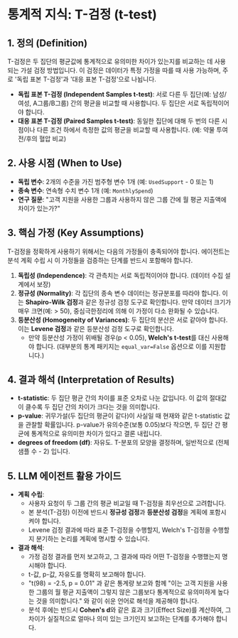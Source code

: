 # 통계적 지식: T-검정 (t-test)

## 1. 정의 (Definition)

T-검정은 두 집단의 평균값에 통계적으로 유의미한 차이가 있는지를 비교하는 데 사용되는 가설 검정 방법입니다. 이 검정은 데이터가 특정 가정을 따를 때 사용 가능하며, 주로 '독립 표본 T-검정'과 '대응 표본 T-검정'으로 나뉩니다.

-   **독립 표본 T-검정 (Independent Samples t-test)**: 서로 다른 두 집단(예: 남성/여성, A그룹/B그룹) 간의 평균을 비교할 때 사용합니다. 두 집단은 서로 독립적이어야 합니다.
-   **대응 표본 T-검정 (Paired Samples t-test)**: 동일한 집단에 대해 두 번의 다른 시점이나 다른 조건 하에서 측정한 값의 평균을 비교할 때 사용합니다. (예: 약물 투여 전/후의 혈압 비교)

## 2. 사용 시점 (When to Use)

-   **독립 변수**: 2개의 수준을 가진 범주형 변수 1개 (예: `UsedSupport` - 0 또는 1)
-   **종속 변수**: 연속형 수치 변수 1개 (예: `MonthlySpend`)
-   **연구 질문**: "고객 지원을 사용한 그룹과 사용하지 않은 그룹 간에 월 평균 지출액에 차이가 있는가?"

## 3. 핵심 가정 (Key Assumptions)

T-검정을 정확하게 사용하기 위해서는 다음의 가정들이 충족되어야 합니다. 에이전트는 분석 계획 수립 시 이 가정들을 검증하는 단계를 반드시 포함해야 합니다.

1.  **독립성 (Independence)**: 각 관측치는 서로 독립적이어야 합니다. (데이터 수집 설계에서 보장)
2.  **정규성 (Normality)**: 각 집단의 종속 변수 데이터는 정규분포를 따라야 합니다. 이는 **Shapiro-Wilk 검정**과 같은 정규성 검정 도구로 확인합니다. 만약 데이터 크기가 매우 크면(예: > 50), 중심극한정리에 의해 이 가정이 다소 완화될 수 있습니다.
3.  **등분산성 (Homogeneity of Variances)**: 두 집단의 분산은 서로 같아야 합니다. 이는 **Levene 검정**과 같은 등분산성 검정 도구로 확인합니다.
    -   만약 등분산성 가정이 위배될 경우(p < 0.05), **Welch's t-test**를 대신 사용해야 합니다. (대부분의 통계 패키지는 `equal_var=False` 옵션으로 이를 지원합니다.)

## 4. 결과 해석 (Interpretation of Results)

-   **t-statistic**: 두 집단 평균 간의 차이를 표준 오차로 나눈 값입니다. 이 값의 절대값이 클수록 두 집단 간의 차이가 크다는 것을 의미합니다.
-   **p-value**: 귀무가설(두 집단의 평균이 같다)이 사실일 때 현재와 같은 t-statistic 값을 관찰할 확률입니다. p-value가 유의수준(보통 0.05)보다 작으면, 두 집단 간 평균에 통계적으로 유의미한 차이가 있다고 결론 내립니다.
-   **degrees of freedom (df)**: 자유도. T-분포의 모양을 결정하며, 일반적으로 (전체 샘플 수 - 2) 입니다.

## 5. LLM 에이전트 활용 가이드

-   **계획 수립**:
    -   사용자 요청이 두 그룹 간의 평균 비교일 때 T-검정을 최우선으로 고려합니다.
    -   본 분석(T-검정) 이전에 반드시 **정규성 검정**과 **등분산성 검정**을 계획에 포함시켜야 합니다.
    -   Levene 검정 결과에 따라 표준 T-검정을 수행할지, Welch's T-검정을 수행할지 분기하는 논리를 계획에 명시할 수 있습니다.
-   **결과 해석**:
    -   가정 검정 결과를 먼저 보고하고, 그 결과에 따라 어떤 T-검정을 수행했는지 명시해야 합니다.
    -   t-값, p-값, 자유도를 명확히 보고해야 합니다.
    -   "t(98) = -2.5, p = 0.01" 과 같은 통계량 보고와 함께 "이는 고객 지원을 사용한 그룹의 월 평균 지출액이 그렇지 않은 그룹보다 통계적으로 유의미하게 높다는 것을 의미합니다." 와 같이 쉬운 언어로 해석을 제공해야 합니다.
    -   분석 후에는 반드시 **Cohen's d**와 같은 효과 크기(Effect Size)를 계산하여, 그 차이가 실질적으로 얼마나 의미 있는 크기인지 보고하는 단계를 추가해야 합니다. 